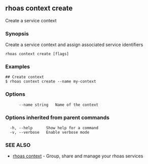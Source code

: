 ## rhoas context create

Create a service context

### Synopsis

Create a service context and assign associated service identifiers

```
rhoas context create [flags]
```

### Examples

```
## Create context
$ rhoas context create --name my-context

```

### Options

```
      --name string   Name of the context
```

### Options inherited from parent commands

```
  -h, --help      Show help for a command
  -v, --verbose   Enable verbose mode
```

### SEE ALSO

* [rhoas context](rhoas_context.md)	 - Group, share and manage your rhoas services

